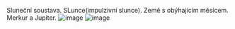 Sluneční soustava. SLunce(impulzivní slunce). Země s obýhajícím měsícem. Merkur a Jupiter.
![image](https://github.com/user-attachments/assets/83e76efd-c66c-4d3e-abd5-78c3c2aea97d)
![image](https://github.com/user-attachments/assets/244309fd-dc2d-44ce-a89d-736cf57a8360)
